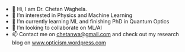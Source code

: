 - 👋 Hi, I am Dr. Chetan Waghela.
- 👀 I’m interested in Physics and Machine Learning
- 🌱 I’m currently learning ML and finishing PhD in Quantum Optics
- 💞️ I’m looking to collaborate on ML/AI
- 📫 Contact me on chetanwa@gmail.com and check out my research blog on www.opticism.wordpress.com

<!---
Chetan666/Chetan666 is a ✨ special ✨ repository because its `README.md` (this file) appears on your GitHub profile.
You can click the Preview link to take a look at your changes.
--->
